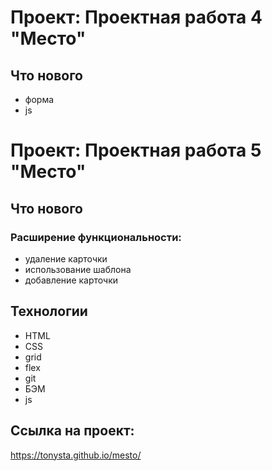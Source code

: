 # Проект: Проектная работа 4 "Место"

## Что нового

- форма
- js

# Проект: Проектная работа 5 "Место"

## Что нового

### Расширение функциональности:

- удаление карточки
- использование шаблона
- добавление карточки

## Технологии

- HTML
- CSS
- grid
- flex
- git
- БЭМ
- js

## Ссылка на проект:

https://tonysta.github.io/mesto/
